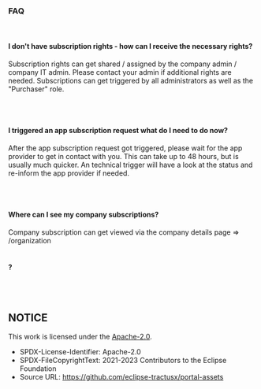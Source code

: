 ### FAQ

<br>

#### I don't have subscription rights - how can I receive the necessary rights?

Subscription rights can get shared / assigned by the company admin / company IT admin.
Please contact your admin if additional rights are needed. Subscriptions can get triggered by all administrators as well as the "Purchaser" role.

<br>
<br>

#### I triggered an app subscription request what do I need to do now?

After the app subscription request got triggered, please wait for the app provider to get in contact with you. This can take up to 48 hours, but is usually much quicker. An technical trigger will have a look at the status and re-inform the app provider if needed.

<br>
<br>

#### Where can I see my company subscriptions?

Company subscription can get viewed via the company details page => /organization
<br>
<br>

#### <question>?

<answer>
<br>
<br>

## NOTICE

This work is licensed under the [Apache-2.0](https://www.apache.org/licenses/LICENSE-2.0).

- SPDX-License-Identifier: Apache-2.0
- SPDX-FileCopyrightText: 2021-2023 Contributors to the Eclipse Foundation
- Source URL: https://github.com/eclipse-tractusx/portal-assets
